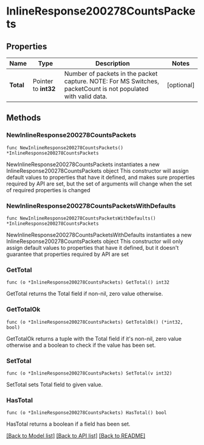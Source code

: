 # InlineResponse200278CountsPackets

## Properties

Name | Type | Description | Notes
------------ | ------------- | ------------- | -------------
**Total** | Pointer to **int32** | Number of packets in the packet capture. NOTE: For MS Switches, packetCount is not populated with valid data. | [optional] 

## Methods

### NewInlineResponse200278CountsPackets

`func NewInlineResponse200278CountsPackets() *InlineResponse200278CountsPackets`

NewInlineResponse200278CountsPackets instantiates a new InlineResponse200278CountsPackets object
This constructor will assign default values to properties that have it defined,
and makes sure properties required by API are set, but the set of arguments
will change when the set of required properties is changed

### NewInlineResponse200278CountsPacketsWithDefaults

`func NewInlineResponse200278CountsPacketsWithDefaults() *InlineResponse200278CountsPackets`

NewInlineResponse200278CountsPacketsWithDefaults instantiates a new InlineResponse200278CountsPackets object
This constructor will only assign default values to properties that have it defined,
but it doesn't guarantee that properties required by API are set

### GetTotal

`func (o *InlineResponse200278CountsPackets) GetTotal() int32`

GetTotal returns the Total field if non-nil, zero value otherwise.

### GetTotalOk

`func (o *InlineResponse200278CountsPackets) GetTotalOk() (*int32, bool)`

GetTotalOk returns a tuple with the Total field if it's non-nil, zero value otherwise
and a boolean to check if the value has been set.

### SetTotal

`func (o *InlineResponse200278CountsPackets) SetTotal(v int32)`

SetTotal sets Total field to given value.

### HasTotal

`func (o *InlineResponse200278CountsPackets) HasTotal() bool`

HasTotal returns a boolean if a field has been set.


[[Back to Model list]](../README.md#documentation-for-models) [[Back to API list]](../README.md#documentation-for-api-endpoints) [[Back to README]](../README.md)



